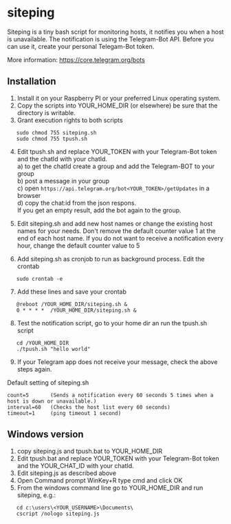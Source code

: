 siteping
========

Siteping is a tiny bash script for monitoring hosts, it notifies you when a host is unavailable.
The notification is using the Telegram-Bot API. Before you can use it, create your personal Telegam-Bot token.

More information: https://core.telegram.org/bots

Installation
------------
1) Install it on your Raspberry PI or your preferred Linux operating system. 
2) Copy the scripts into YOUR_HOME_DIR (or elsewhere) be sure that the directory is writable.
3) Grant execution rights to both scripts
```
   sudo chmod 755 siteping.sh
   sudo chmod 755 tpush.sh
```   
4) Edit tpush.sh and replace YOUR_TOKEN with your Telegram-Bot token and the chatId with your chatId.  
   a) to get the chatId create a group and add the Telegram-BOT to your group  
   b) post a message in your group  
   c) open `https://api.telegram.org/bot<YOUR_TOKEN>/getUpdates` in a browser  
   d) copy the chat:id<YOUR CHAT ID> from the json respons.  
      If you get an empty result, add the bot again to the group.

5) Edit siteping.sh and add new host names or change the existing host names for your needs.
   Don't remove the default counter value 1 at the end of each host name.
   If you do not want to receive a notification every hour, change the default counter value to 5 
6) Add siteping.sh as cronjob to run as background process. Edit the crontab
```
   sudo crontab -e
```   
7) Add these lines and save your crontab 
```
   @reboot /YOUR_HOME_DIR/siteping.sh &
   0 * * * *  /YOUR_HOME_DIR/siteping.sh &
```
8) Test the notification script, go to your home dir an run the tpush.sh script
```
   cd /YOUR_HOME_DIR
   ./tpush.sh "hello world"
```
9) If your Telegram app does not receive your message, check the above steps again.

Default setting of siteping.sh
```
count=5       (Sends a notification every 60 seconds 5 times when a host is down or unavailable.)
interval=60   (Checks the host list every 60 seconds) 
timeout=1     (ping timeout 1 second)
```

Windows version
---------------
1) copy siteping.js and tpush.bat to YOUR_HOME_DIR  
2) Edit tpush.bat and replace YOUR_TOKEN with your Telegram-Bot token and the YOUR_CHAT_ID with your chatId.  
3) Edit siteping.js as described above
4) Open Command prompt WinKey+R type cmd and click OK  
5) From the windows command line go to YOUR_HOME_DIR and run siteping, e.g.:  
```
   cd c:\users\<YOUR_USERNAME>\Documents\
   cscript /nologo siteping.js
```
